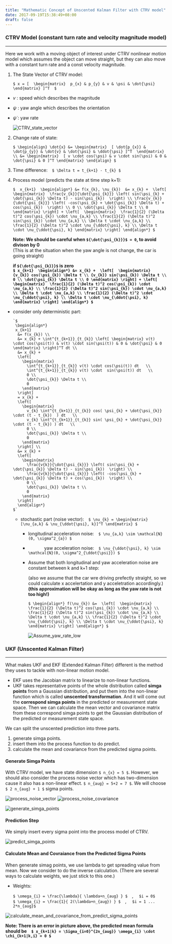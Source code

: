 ```yaml
---
title: "Mathematic Concept of Unscented Kalman Filter with CTRV model"
date: 2017-09-19T15:38:49+08:00
draft: false
---
```


<!-- s Here I put the resource of images -->

[CTRV_state_vector]: img/math_concept_for_ukf/CTRV_state_vector.png
[Assume_yaw_rate_low]: img/math_concept_for_ukf/assume_yaw_rate_low.png
[process_noise_vector]: img/math_concept_for_ukf/process_noise_vector.png
[process_noise_covariance]: img/math_concept_for_ukf/process_noise_covariance.png
[generate_simga_points]: img/math_concept_for_ukf/generate_simga_points.png
[predict_simga_points]: img/math_concept_for_ukf/predict_simga_points.png
[calculate_mean_and_covariance_from_predict_sigma_points]: img/math_concept_for_ukf/calculate_mean_and_covariance_from_predict_sigma_points.png

<!-- align center (display block) : `$$ $$` -->
<!-- just inline: `$ $` -->

### CTRV Model (constant turn rate and velocity magnitude model) 
---
Here we work with a moving object of interest under CTRV nonlinear motion model which assumes the object can move straight, but they can also move with a constant turn rate and a const velocity magnitude.

1. The State Vector of CTRV model:  

	`$ x = [ 
	  \begin{matrix} 
	    p_{x} & p_{y} & v & \psi & \dot{\psi} 
	  \end{matrix} ]^T 
	$`

  * $v$ : speed which describes the magnitude
  * $\psi$ : yaw angle which describes the orientation
  * $\dot{\psi}$ : yaw rate  


	![CTRV_state_vector][CTRV_state_vector]  

2. Change rate of state:  

	`$
	  \begin{align}
	    \dot{x}
		  &= \begin{matrix} 
	         [ \dot{p_{x}} & \dot{p_{y}} & \dot{v} & \dot{\psi} & \ddot{\psi} ]^T 
			   \end{matrix} \\
	    &= \begin{matrix} 
	  	     [ v \cdot cos(\psi) & v \cdot sin(\psi) & 0 & \dot{\psi} & 0 ]^T
	  	   \end{matrix}
	  \end{align}
	$`

3. Time difference:&emsp;`$ \Delta t = t_{k+1} - t_{k} $`

4. Process model (predicts the state at time step k+1):&emsp;  

	`$ 
			x_{k+1} 
			\begin{align*}
			&= f(x_{k}, \nu_{k}) 
			&= x_{k} + 
		  \left[ 
		    \begin{matrix} 
		      \frac{v_{k}}{\dot{\psi_{k}}} \left( sin(\psi_{k} + \dot{\psi_{k}} \Delta t) - sin(\psi_{k})  \right) \\
		      \frac{v_{k}}{\dot{\psi_{k}}} \left( -cos(\psi_{k} + \dot{\psi_{k}} \Delta t) + cos(\psi_{k})  \right) \\
		      0 \\
		      \dot{\psi_{k}} \Delta t \\
		      0
		    \end{matrix}
		  \right] +
			\left[ 
	    \begin{matrix} 
	      \frac{1}{2} (\Delta t)^2 cos(\psi_{k}) \cdot \nu_{a,k} \\
	      \frac{1}{2} (\Delta t)^2 sin(\psi_{k}) \cdot \nu_{a,k} \\
	      \Delta t \cdot \nu_{a,k} \\
	      \frac{1}{2} (\Delta t)^2 \cdot \nu_{\ddot{\psi}, k} \\
	      \Delta t \cdot \nu_{\ddot{\psi}, k}
	    \end{matrix}
	  	\right]
			\end{align*}
	 $`  

	**Note: We should be careful when `${\dot{\psi_{k}}}$ = 0`, to avoid divison by 0**  
	(This is at the situation when the yaw angle is not change, the car is going straight)

	**if `${\dot{\psi_{k}}}$` is zero  
	`$
		x_{k+1} 
			\begin{align*}
			&= x_{k} + 
		  \left[ 
		    \begin{matrix} 
		      {v_{k}} cos(\psi_{k}) \Delta t \\
		      {v_{k}} sin(\psi_{k}) \Delta t \\
		      0 \\
		      \dot{\psi_{k}} \Delta t \\
		      0
		    \end{matrix}
		  \right] +
			\left[ 
	    \begin{matrix} 
	      \frac{1}{2} (\Delta t)^2 cos(\psi_{k}) \cdot \nu_{a,k} \\
	      \frac{1}{2} (\Delta t)^2 sin(\psi_{k}) \cdot \nu_{a,k} \\
	      \Delta t \cdot \nu_{a,k} \\
	      \frac{1}{2} (\Delta t)^2 \cdot \nu_{\ddot{\psi}, k} \\
	      \Delta t \cdot \nu_{\ddot{\psi}, k}
	    \end{matrix}
	  	\right]
			\end{align*}
	$`**
  * consider only deterministic part:  

		`$
		 \begin{align*}
		 x_{k+1} 
		  &= f(x_{k}) \\
		  &= x_{k} + \int^{t_{k+1}}_{t_{k}} \left[ \begin{matrix} v(t) \cdot cos(\psi(t)) & v(t) \cdot sin(\psi(t)) & 0 & \dot{\psi} & 0 \end{matrix} \right]^T dt \\
		  &= x_{k} + 
		  \left[ 
		    \begin{matrix} 
		      \int^{t_{k+1}}_{t_{k}} v(t) \cdot cos(\psi(t)) dt   \\
		      \int^{t_{k+1}}_{t_{k}} v(t) \cdot  sin(\psi(t)) dt   \\
		      0 \\
		      \dot{\psi_{k}} \Delta t \\
		      0
		    \end{matrix}
		  \right]
		  = x_{k} + 
		  \left[ 
		    \begin{matrix} 
		      v_{k} \int^{t_{k+1}}_{t_{k}} cos( \psi_{k} + \dot{\psi_{k}} \cdot (t - t_{k})  ) dt   \\
		      v_{k} \int^{t_{k+1}}_{t_{k}} sin( \psi_{k} + \dot{\psi_{k}} \cdot (t - t_{k}) ) dt   \\
		      0 \\
		      \dot{\psi_{k}} \Delta t \\
		      0
		    \end{matrix}
		  \right] \\
		  &= x_{k} + 
		  \left[ 
		    \begin{matrix} 
		      \frac{v{k}}{\dot{\psi_{k}}} \left( sin(\psi_{k} + \dot{\psi_{k}} \Delta t) - sin(\psi_{k})  \right) \\
		      \frac{v{k}}{\dot{\psi_{k}}} \left( -cos(\psi_{k} + \dot{\psi_{k}} \Delta t) + cos(\psi_{k})  \right) \\
		      0 \\
		      \dot{\psi_{k}} \Delta t \\
		      0
		    \end{matrix}
		  \right]
		  \end{align*}
		$`

	* stochastic part (noise vector):&emsp;`$ \nu_{k} = \begin{matrix} [\nu_{a,k} & \nu_{\ddot{\psi}, k}]^T \end{matrix} $`
		* longitudinal acceleration noise:&emsp;`$ \nu_{a,k} \sim \mathcal{N}(0, \sigma^2_{a}) $`
		* &emsp;&emsp;&emsp;&nbsp; yaw acceleration noise:&emsp;`$ \nu_{\ddot{\psi}, k} \sim \mathcal{N}(0, \sigma^2_{\ddot{\psi}}) $`
		
		* Assume that both longitudinal and yaw acceleration noise are constant between k and k+1 step:  

			(also we assume that the car wre driving prefectly straight, so we could calculate x accelertation and y acceletration accordingly.)  
			**(this approximation will be okay as long as the yaw rate is not too high!)**

			`$
			\begin{align*}
			f(\nu_{k})
				&= 
				\left[ 
		    \begin{matrix} 
		      \frac{1}{2} (\Delta t)^2 cos(\psi_{k}) \cdot \nu_{a,k} \\
		      \frac{1}{2} (\Delta t)^2 sin(\psi_{k}) \cdot \nu_{a,k} \\
		      \Delta t \cdot \nu_{a,k} \\
		      \frac{1}{2} (\Delta t)^2 \cdot \nu_{\ddot{\psi}, k} \\
		      \Delta t \cdot \nu_{\ddot{\psi}, k}
		    \end{matrix}
		  	\right]
			\end{align*}
			$`  

			![Assume_yaw_rate_low][Assume_yaw_rate_low]

### UKF (Unscented Kalman Filter)
---
What makes UKF and EKF (Extended Kalman Filter) different is the method they uses to tackle with non-linear motion model.  

* EKF uses the Jacobian matrix to linearize to non-linear functions.
* UKF takes representative points of the whole distribution called **simga points** from a Gaussian distribution, and put them into the non-linear function which is called **unscented transformation**. And it will come out the **correspond simga points** in the predicted or measurement state space. Then we can calculate the mean vector and covariance matrix from these correspond simga points to get the Gaussian distribution of the predicted or measurement state space.

We can split the unscented prediction into three parts.
1. generate simga points.
2. insert them into the process function to do predict.
3. calculate the mean and covariance from the predicted sigma points.

#### Generate Simga Points
With CTRV model, we have state dimension `$ n_{x} = 5 $`. However, we should also consider the process noise vector which has two-dimension cause it also has a non-linear effect. `$ n_{aug} = 5+2 = 7 $`. We will choose `$ 2 n_{aug} + 1 $` sigma points. 

![process_noise_vector][process_noise_vector] ![process_noise_covariance][process_noise_covariance]

![generate_simga_points][generate_simga_points]

#### Prediction Step
We simply insert every sigma point into the process model of CTRV.

![predict_simga_points][predict_simga_points]

#### Calculate Mean and Covraiance from the Predicted Sigma Points
When generate simag points, we use lambda to get spreading value from mean.
Now we consider to do the inverse calculation. (There are several ways to calculate weights, we just stick to this one.)

* Weights:

	`$ \omega_{i} = \frac{\lambda}{ \lambda+n_{aug} } $`&emsp;,&emsp; `$i = 0$`  
	`$ \omega_{i} = \frac{1}{ 2(\lambda+n_{aug}) } $`&emsp;,&emsp; `$i = 1 ... 2*n_{aug}$`

![calculate_mean_and_covariance_from_predict_sigma_points][calculate_mean_and_covariance_from_predict_sigma_points]

**Note: There is an error in picture above, the predicted mean formula should be&emsp;`$ x_{k+1|k} = \Sigma_{i=0}^{2n_{aug}} \omega_{i} \cdot \chi_{k+1|k,i} = 0 $`**  